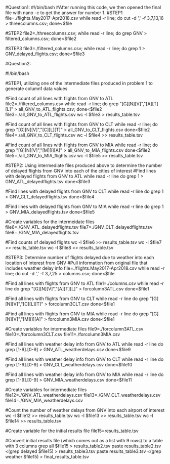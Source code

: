 #Question1:
#!/bin/bash
#After running this code, we then opened the final file with nano -c to get the answer for number 1.
#STEP1
file=./flights.May2017-Apr2018.csv
while read -r line;
do
cut -d ',' -f 3,7,13,16 > threecolumns.csv;
done<$file

#STEP2
file2=./threecolumns.csv;
while read -r line;
do
grep GNV  > filtered_columns.csv;
done<$file2

#STEP3
file3=./filtered_columns.csv;
while read -r line;
do
grep 1 > GNV_delayed_flights.csv;
done<$file3

#Question2:

#!/bin/bash


#STEP1, utilizing one of the intermediate files produced in problem 1 to generate column1 data values

#Find count of all lines with flights from GNV to ATL
file2=./filtered_columns.csv
while read -r line;
do
grep \"[G][N][V]\"\,\"[A][T][L]\"  > all_GNV_to_ATL_flights.csv;
done<$file2
file3=./all_GNV_to_ATL_flights.csv
wc -l $file3 > results_table.tsv

#Find count of all lines with flights from GNV to CLT
while read -r line;
do
grep \"[G][N][V]\"\,\"[C][L][T]\" > all_GNV_to_CLT_flights.csv
done<$file2
file4=./all_GNV_to_CLT_flights.csv
wc -l $file4 >> results_table.tsv

#Find count of all lines with flights from GNV to MIA
while read -r line;
do
grep \"[G][N][V]\"\,\"[M][I][A]\" > all_GNV_to_MIA_flights.csv
done<$file2
file5=./all_GNV_to_MIA_flights.csv
wc -l $file5 >> results_table.tsv

#STEP2: Using intermediate files produced above to determine the number of delayed flights from GNV into each of the cities of interest
#Find lines with delayed flights from GNV to ATL
while read -r line
do
grep 1 > GNV_ATL_delayedflights.tsv
done<$file3

#Find lines with delayed flights from GNV to CLT
while read -r line
do
grep 1 > GNV_CLT_delayedflights.tsv
done<$file4

#Find lines with delayed flights from GNV to MIA
while read -r line
do
grep 1 > GNV_MIA_delayedflights.tsv
done<$file5

#Create variables for the intermeidate files
file6=./GNV_ATL_delayedflights.tsv
file7=./GNV_CLT_delayedflights.tsv
file8=./GNV_MIA_delayedflights.tsv

#Find counts of delayed flights
wc -l $file6 >> results_table.tsv
wc -l $file7 >> results_table.tsv
wc -l $file8 >> results_table.tsv

#STEP3: Determine number of flights delayed due to weather into each location of interest from GNV
#Pull information from original file that includes weather delay info
file=./flights.May2017-Apr2018.csv
while read -r line;
do
cut -d ',' -f 3,7,25 > columns.csv;
done<$file

#Find all lines with flights from GNV to ATL
file1=./columns.csv
while read -r line
do
grep \"[G][N][V]\"\,\"[A][T][L]\" > forcolumn3ATL.csv
done<$file1

#Find all lines with flights from GNV to CLT
while read -r line
do
grep \"[G][N][V]\"\,\"[C][L][T]\" > forcolumn3CLT.csv
done<$file1

#Find all lines with flights from GNV to MIA
while read -r line
do
grep \"[G][N][V]\"\,\"[M][I][A]\" > forcolumn3MIA.csv
done<$file1

#Create variables for intermediate files
file9=./forcolumn3ATL.csv
file10=./forcolumn3CLT.csv
file11=./forcolumn3MIA.csv

#Find all lines with weather delay info from GNV to ATL
while read -r line
do
grep [1-9]\.[0-9]  > GNV_ATL_weatherdelays.csv
done<$file9

#Find all lines with weather delay info from GNV to CLT
while read -r line
do
grep [1-9]\.[0-9]  > GNV_CLT_weatherdelays.csv
done<$file10

#Find all lines with weather delay info from GNV to MIA
while read -r line
do
grep [1-9]\.[0-9]  > GNV_MIA_weatherdelays.csv
done<$file11

#Create variables for intermediate files
file12=./GNV_ATL_weatherdelays.csv
file13=./GNV_CLT_weatherdelays.csv
file14=./GNV_MIA_weatherdelays.csv

#Count the number of weather delays from GNV into each airport of interest
wc -l $file12 >> results_table.tsv
wc -l $file13 >> results_table.tsv
wc -l $file14 >> results_table.tsv

#Create variable for the initial results file
file15=results_table.tsv

#Convert initial results file (which comes out as a list with 9 rows) to a table with 3 columns
grep all $file15 > results_table2.tsv
paste results_table2.tsv  <(grep delayed $file15) > results_table3.tsv
paste results_table3.tsv <(grep weather $file15) > final_results_table.tsv



